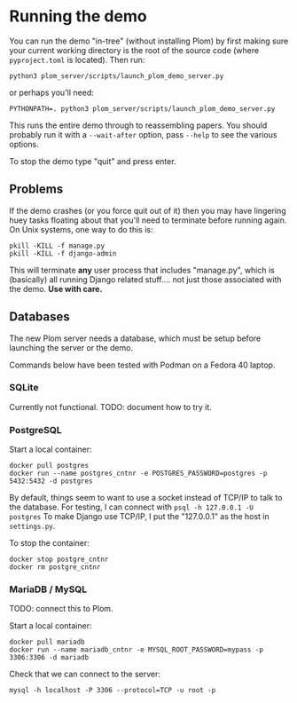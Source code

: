 <!--
__copyright__ = "Copyright (C) 2023-2024 Andrew Rechnitzer"
__copyright__ = "Copyright (C) 2023-2025 Colin B. Macdonald"
__copyright__ = "Copyright (C) 2023 Edith Coates"
__copyright__ = "Copyright (C) 2023 Natalie Balashov"
__license__ = "AGPL-3.0-or-later"
 -->

# Running the demo

You can run the demo "in-tree" (without installing Plom) by first
making sure your current working directory is the root of the source
code (where `pyproject.toml` is located).  Then run:
```
python3 plom_server/scripts/launch_plom_demo_server.py
```
or perhaps you'll need:
```
PYTHONPATH=. python3 plom_server/scripts/launch_plom_demo_server.py
```

This runs the entire demo through to reassembling papers.
You should probably run it with a `--wait-after` option,
pass `--help` to see the various options.

To stop the demo type "quit" and press enter.


## Problems

If the demo crashes (or you force quit out of it) then you may have
lingering huey tasks floating about that you'll need to terminate
before running again.  On Unix systems, one way to do this is:
```
pkill -KILL -f manage.py
pkill -KILL -f django-admin
```
This will terminate **any** user process that includes "manage.py",
which is (basically) all running Django related stuff.... not just
those associated with the demo. **Use with care.**


## Databases

The new Plom server needs a database, which must be setup before
launching the server or the demo.

Commands below have been tested with Podman on a Fedora 40 laptop.


### SQLite

Currently not functional.  TODO: document how to try it.


### PostgreSQL

Start a local container:

    docker pull postgres
    docker run --name postgres_cntnr -e POSTGRES_PASSWORD=postgres -p 5432:5432 -d postgres

By default, things seem to want to use a socket instead of TCP/IP to talk
to the database.  For testing, I can connect with `psql -h 127.0.0.1 -U postgres`
To make Django use TCP/IP, I put the "127.0.0.1" as the host in
`settings.py`.

To stop the container:

    docker stop postgre_cntnr
    docker rm postgre_cntnr


### MariaDB / MySQL

TODO: connect this to Plom.

Start a local container:

    docker pull mariadb
    docker run --name mariadb_cntnr -e MYSQL_ROOT_PASSWORD=mypass -p 3306:3306 -d mariadb

Check that we can connect to the server:

    mysql -h localhost -P 3306 --protocol=TCP -u root -p
